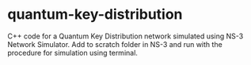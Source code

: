 # quantum-key-distribution
C++ code for a Quantum Key Distribution network simulated using NS-3 Network Simulator.
Add to scratch folder in NS-3 and run with the procedure for simulation using terminal.
